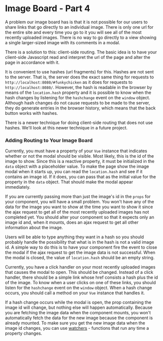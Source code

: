 # Image Board - Part 4

A problem our image board has is that it is not possible for our users to share links that go directly to an individual image. There is only one url for the entire site and every time you go to it you will see all of the most recently uploaded images. There is no way to go directly to a view showing a single larger-sized image with its comments in a modal.

There is a solution to this: client-side routing. The basic idea is to have your client-side Javascript read and interpret the url of the page and alter the page in accordance with it.

It is convenient to use hashes (url fragments) for this. Hashes are not sent to the server. That is, the server does the exact same thing for requests to `http://localhost:8080/#funkychicken` as it does for requests to `http://localhost:8080/`. However, the hash is readable in the browser by means of the `location.hash` property and it is possible to know when the hash changes by listening for the `hashchange` event on the `window` object. Although hash changes do not cause requests to be made to the server, they do generate entries in the browser history, which means that the back button works with hashes.

There is a newer technique for doing client-side routing that does not use hashes. We'll look at this newer technique in a future project.

### Adding Routing to Your Image Board

Currently, you must have a property of your `Vue` instance that indicates whether or not the modal should be visible. Most likely, this is the id of the image to show. Since this is a reactive property, it must be initialized in the `data` object with a placeholder value. To make the page show the image modal when it starts up, you can read the `location.hash` and see if it contains an image id. If it does, you can pass that as the initial value for the property in the `data` object. That should make the modal appear immediately.

If you are currently passing more than just the image's id in the `props` for your component, you will have a small problem. You won't have any of the data for the image you want to show at the time you want to show it since the ajax request to get all of the most recently uploaded images has not completed yet. You should alter your component so that it expects only an image id and, when it mounts, does an ajax request to get all other information about the image.

Users will be able to type anything they want in a hash so you should probably handle the possibility that what is in the hash is not a valid image id. A simple way to do this is to have your component fire the event to close the modal if the ajax request to get the image data is not successful. When the modal is closed, the value of `location.hash` should be an empty string.

Currently, you have a click handler on your most recently uploaded images that causes the modal to open. This should be changed. Instead of a click handler, there should be a simple link whose href consists a hash plus the id of the image. To know when a user clicks on one of these links, you should listen for the `hashchange` event on the `window` object. When a hash change occurs, you should call a method on your `Vue` instance that handles it.

If a hash change occurs while the modal is open, the prop containing the image id will change, but nothing else will happen automatically. Because you are fetching the image data when the component mounts, you won't automatically fetch the data for the new image because the component is already mounted. To make sure you get the new image data when the image id changes, you can use [watchers](https://vuejs.org/v2/guide/computed.html#Watchers) - functions that run any time a property changes.
